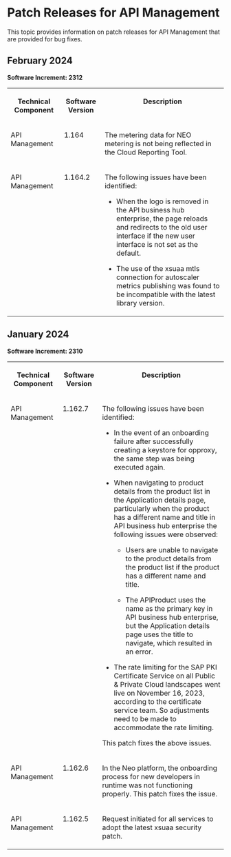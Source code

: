 <!-- loio6ddd927cbeaa42e384dc903e6002e269 -->

# Patch Releases for API Management

This topic provides information on patch releases for API Management that are provided for bug fixes.



<a name="loio6ddd927cbeaa42e384dc903e6002e269__section_dgt_12r_g1c"/>

## February 2024

**Software Increment: 2312**


<table>
<tr>
<th valign="top">

Technical Component

</th>
<th valign="top">

Software Version

</th>
<th valign="top">

Description

</th>
</tr>
<tr>
<td valign="top">

API Management

</td>
<td valign="top">

1.164

</td>
<td valign="top">

The metering data for NEO metering is not being reflected in the Cloud Reporting Tool.

</td>
</tr>
<tr>
<td valign="top">

API Management

</td>
<td valign="top">

1.164.2

</td>
<td valign="top">

The following issues have been identified:

-   When the logo is removed in the API business hub enterprise, the page reloads and redirects to the old user interface if the new user interface is not set as the default.

-   The use of the xsuaa mtls connection for autoscaler metrics publishing was found to be incompatible with the latest library version.




</td>
</tr>
</table>



<a name="loio6ddd927cbeaa42e384dc903e6002e269__section_u3g_xqj_hrb"/>

## January 2024

**Software Increment: 2310**


<table>
<tr>
<th valign="top">

Technical Component

</th>
<th valign="top">

Software Version

</th>
<th valign="top">

Description

</th>
</tr>
<tr>
<td valign="top">

API Management 

</td>
<td valign="top">

1.162.7

</td>
<td valign="top">

The following issues have been identified:

-   In the event of an onboarding failure after successfully creating a keystore for opproxy, the same step was being executed again.

-   When navigating to product details from the product list in the Application details page, particularly when the product has a different name and title in API business hub enterprise the following issues were observed:

    -   Users are unable to navigate to the product details from the product list if the product has a different name and title.

    -   The APIProduct uses the name as the primary key in API business hub enterprise, but the Application details page uses the title to navigate, which resulted in an error.


-   The rate limiting for the SAP PKI Certificate Service on all Public & Private Cloud landscapes went live on November 16, 2023, according to the certificate service team. So adjustments need to be made to accommodate the rate limiting.


This patch fixes the above issues.

</td>
</tr>
<tr>
<td valign="top">

API Management

</td>
<td valign="top">

1.162.6

</td>
<td valign="top">

In the Neo platform, the onboarding process for new developers in runtime was not functioning properly. This patch fixes the issue.

</td>
</tr>
<tr>
<td valign="top">

API Management

</td>
<td valign="top">

1.162.5

</td>
<td valign="top">

Request initiated for all services to adopt the latest xsuaa security patch.

</td>
</tr>
</table>

